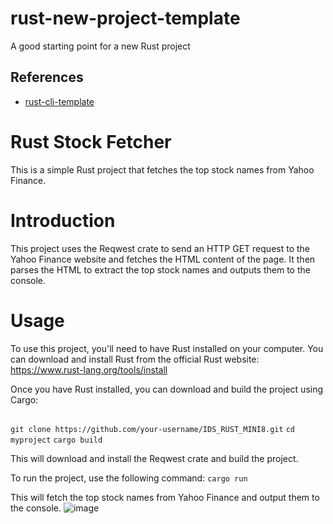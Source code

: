 # rust-new-project-template
A good starting point for a new Rust project

## References

* [rust-cli-template](https://github.com/kbknapp/rust-cli-template)

# Rust Stock Fetcher
This is a simple Rust project that fetches the top stock names from Yahoo Finance.

# Introduction
This project uses the Reqwest crate to send an HTTP GET request to the Yahoo Finance website and fetches the HTML content of the page. It then parses the HTML to extract the top stock names and outputs them to the console.

# Usage
To use this project, you'll need to have Rust installed on your computer. You can download and install Rust from the official Rust website: https://www.rust-lang.org/tools/install

Once you have Rust installed, you can download and build the project using Cargo:
##
`git clone https://github.com/your-username/IDS_RUST_MINI8.git`
`cd myproject`
`cargo build`

This will download and install the Reqwest crate and build the project.

To run the project, use the following command:
`cargo run`

This will fetch the top stock names from Yahoo Finance and output them to the console.
![image](https://user-images.githubusercontent.com/122952572/227042081-3ef4e751-f1f2-432a-aab3-17ff5e92256c.png)
